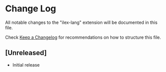 # Change Log

All notable changes to the "ilex-lang" extension will be documented in this file.

Check [Keep a Changelog](http://keepachangelog.com/) for recommendations on how to structure this file.

## [Unreleased]

- Initial release